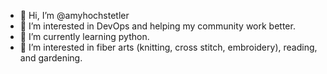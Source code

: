 - 👋 Hi, I’m @amyhochstetler
- 👀 I’m interested in DevOps and helping my community work better.
- 🌱 I’m currently learning python.
- 💞️ I’m interested in fiber arts (knitting, cross stitch, embroidery), reading, and gardening.

<!---
amyhochstetler/amyhochstetler is a ✨ special ✨ repository because its `README.md` (this file) appears on your GitHub profile.
You can click the Preview link to take a look at your changes.
--->
